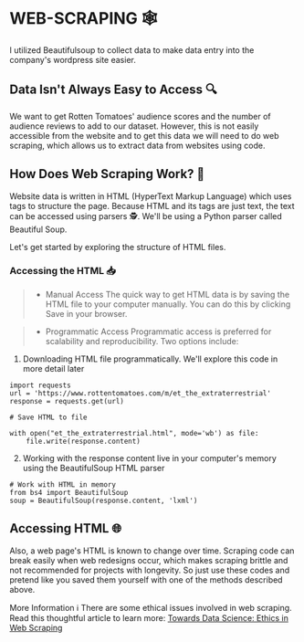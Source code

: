 # WEB-SCRAPING 🕸️
I utilized Beautifulsoup to collect data to make data entry into the company's wordpress site easier.

## Data Isn't Always Easy to Access 🔍
We want to get Rotten Tomatoes' audience scores and the number of audience reviews to add to our dataset. However, this is not easily accessible from the website and to get this data we will need to do web scraping, which allows us to extract data from websites using code.

## How Does Web Scraping Work? 🤔
Website data is written in HTML (HyperText Markup Language) which uses tags to structure the page. Because HTML and its tags are just text, the text can be accessed using parsers 🕵️. We'll be using a Python parser called Beautiful Soup.

Let's get started by exploring the structure of HTML files.

### Accessing the HTML 📥
>- Manual Access
The quick way to get HTML data is by saving the HTML file to your computer manually. You can do this by clicking Save in your browser.

>- Programmatic Access
Programmatic access is preferred for scalability and reproducibility. Two options include:

1. Downloading HTML file programmatically. We'll explore this code in more detail later
```
import requests
url = 'https://www.rottentomatoes.com/m/et_the_extraterrestrial'
response = requests.get(url)

# Save HTML to file

with open("et_the_extraterrestrial.html", mode='wb') as file:
    file.write(response.content)
```
2. Working with the response content live in your computer's memory using the BeautifulSoup HTML parser
```
# Work with HTML in memory
from bs4 import BeautifulSoup
soup = BeautifulSoup(response.content, 'lxml')
```
## Accessing HTML 🌐
Also, a web page's HTML is known to change over time. Scraping code can break easily when web redesigns occur, which makes scraping brittle and not recommended for projects with longevity. So just use these codes and pretend like you saved them yourself with one of the methods described above.

More Information ℹ️
There are some ethical issues involved in web scraping. Read this thoughtful article to learn more: [Towards Data Science: Ethics in Web Scraping](https://towardsdatascience.com/ethics-in-web-scraping-b96b18136f01?gi=f9471436f5a1)
